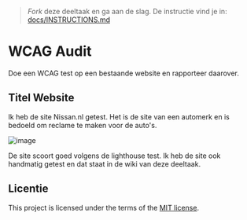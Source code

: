 > _Fork_ deze deeltaak en ga aan de slag. De instructie vind je in: [docs/INSTRUCTIONS.md](https://github.com/fdnd-task/all-human-wcag-audit/blob/main/docs/INSTRUCTIONS.md)

# WCAG Audit 

Doe een WCAG test op een bestaande website en rapporteer daarover.

## Titel Website

Ik heb de site Nissan.nl getest. Het is de site van een automerk en is bedoeld om reclame te maken voor de auto's.

![image](https://github.com/Metehan2003/all-human-wcag-audit/assets/144008559/dbee1c60-112c-41ac-9650-10772d9cc46c)

De site scoort goed volgens de lighthouse test. Ik heb de site ook handmatig getest en dat staat in de wiki
van deze deeltaak.


## Licentie

This project is licensed under the terms of the [MIT license](./LICENSE).
